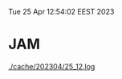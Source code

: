 Tue 25 Apr 12:54:02 EEST 2023
# JAM
<a href='./cache/202304/25_12.log'>./cache/202304/25_12.log</a>
